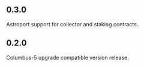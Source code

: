 ## 0.3.0
Astroport support for collector and staking contracts.

## 0.2.0
Columbus-5 upgrade compatible version release.
